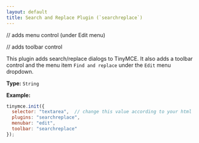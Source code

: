```yaml
---
layout: default
title: Search and Replace Plugin (`searchreplace`)
---
```


// adds menu control (under Edit menu)

// adds toolbar control

This plugin adds search/replace dialogs to TinyMCE. It also adds a toolbar control and the menu item `Find and replace` under the `Edit` menu dropdown.

**Type:** `String`

**Example:**

```js
tinymce.init({
  selector: "textarea",  // change this value according to your html
  plugins: "searchreplace",
  menubar: "edit",
  toolbar: "searchreplace"
});
```
